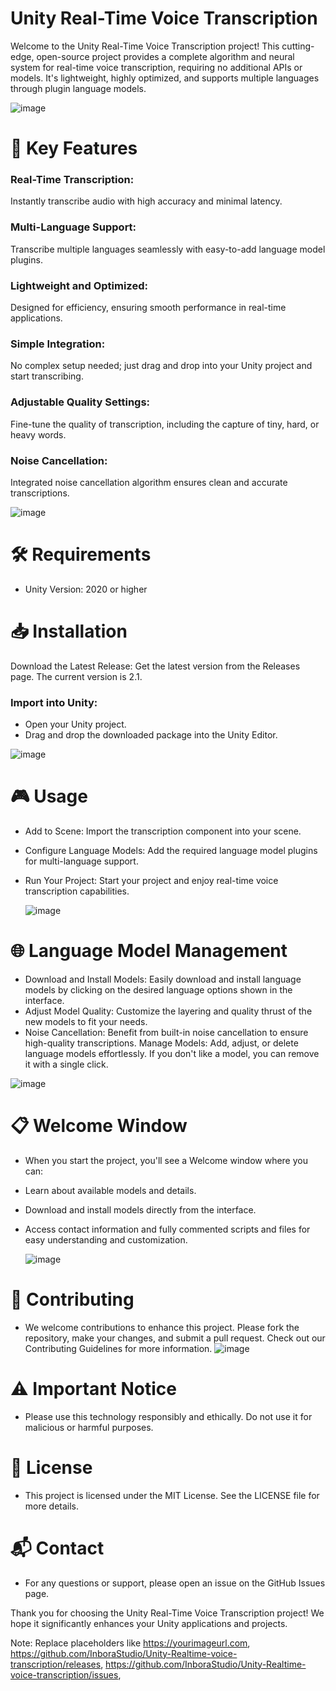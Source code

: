 # Unity Real-Time Voice Transcription

Welcome to the Unity Real-Time Voice Transcription project! This cutting-edge, open-source project provides a complete algorithm and neural system for real-time voice transcription, requiring no additional APIs or models. It's lightweight, highly optimized, and supports multiple languages through plugin language models.

![image](https://github.com/InboraStudio/Unity-Realtime-voice-transcription/assets/96738915/64270816-f51d-4905-8d34-a59f11b46d5c)


# 🚀 Key Features
### Real-Time Transcription: 
Instantly transcribe audio with high accuracy and minimal latency.

### Multi-Language Support:
Transcribe multiple languages seamlessly with easy-to-add language model plugins.

### Lightweight and Optimized: 
Designed for efficiency, ensuring smooth performance in real-time applications.

### Simple Integration:
No complex setup needed; just drag and drop into your Unity project and start transcribing.

### Adjustable Quality Settings:
Fine-tune the quality of transcription, including the capture of tiny, hard, or heavy words.

### Noise Cancellation: 
Integrated noise cancellation algorithm ensures clean and accurate transcriptions.

![image](https://github.com/InboraStudio/Unity-Realtime-voice-transcription/assets/96738915/b19709ea-3f79-4d59-bc81-a44941e28d2c)


# 🛠️ Requirements

* Unity Version: 2020 or higher

# 📥 Installation

Download the Latest Release: Get the latest version from the Releases page. The current version is 2.1.


### Import into Unity:

  * Open your Unity project.
  * Drag and drop the downloaded package into the Unity Editor.

![image](https://github.com/InboraStudio/Unity-Realtime-voice-transcription/assets/96738915/da62701d-980d-4052-9d49-066553bc300b)

    
# 🎮 Usage

* Add to Scene: Import the transcription component into your scene.
* Configure Language Models: Add the required language model plugins for multi-language support.
* Run Your Project: Start your project and enjoy real-time voice transcription capabilities.

  ![image](https://github.com/InboraStudio/Unity-Realtime-voice-transcription/assets/96738915/5a454a10-8eb1-4f79-bccd-a38bae9c9f31)


# 🌐 Language Model Management

* Download and Install Models: 
Easily download and install language models by clicking on the desired language options shown in the interface.
* Adjust Model Quality: 
Customize the layering and quality thrust of the new models to fit your needs.
* Noise Cancellation: Benefit from built-in noise cancellation to ensure high-quality transcriptions.
Manage Models: Add, adjust, or delete language models effortlessly. If you don't like a model, you can remove it with a single click.

![image](https://github.com/InboraStudio/Unity-Realtime-voice-transcription/assets/96738915/a7102513-8c37-41f1-af62-290a965d1736)


# 📋 Welcome Window
* When you start the project, you'll see a Welcome window where you can:
* Learn about available models and details.
* Download and install models directly from the interface.
* Access contact information and fully commented scripts and files for easy understanding and customization.

  ![image](https://github.com/InboraStudio/Unity-Realtime-voice-transcription/assets/96738915/7b69a52e-79cd-4a45-9534-7c1f3e3cc8b4)


# 🤝 Contributing

* We welcome contributions to enhance this project. Please fork the repository, make your changes, and submit a pull request. Check out our Contributing Guidelines for more information.
![image](https://github.com/InboraStudio/Unity-Realtime-voice-transcription/assets/96738915/7243d862-1332-408f-a3fb-91f32a9dc9a0)


# ⚠️ Important Notice

* Please use this technology responsibly and ethically. Do not use it for malicious or harmful purposes.

# 📜 License

* This project is licensed under the MIT License. See the LICENSE file for more details.

# 📬 Contact
* For any questions or support, please open an issue on the GitHub Issues page.


Thank you for choosing the Unity Real-Time Voice Transcription project! We hope it significantly enhances your Unity applications and projects.


Note: Replace placeholders like https://yourimageurl.com, https://github.com/InboraStudio/Unity-Realtime-voice-transcription/releases, https://github.com/InboraStudio/Unity-Realtime-voice-transcription/issues,
